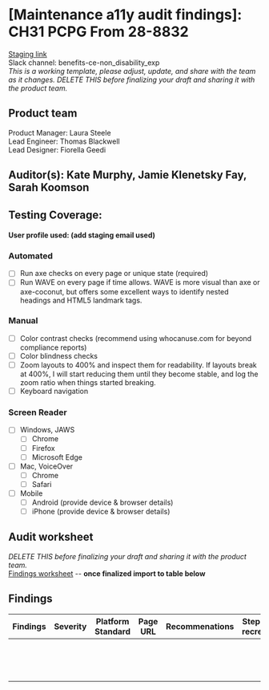 # [Maintenance a11y audit findings]: CH31 PCPG From 28-8832
[Staging link](https://staging.va.gov/careers-employment/education-and-career-counseling/apply-career-guidance-form-28-8832/introduction) <br>
Slack channel: benefits-ce-non_disability_exp  <br>
_This is a working template, please adjust, update, and share with the team as it changes. DELETE THIS before finalizing your draft and sharing it with the product team._

## Product team
Product Manager: Laura Steele <br>
Lead Engineer: Thomas Blackwell <br>
Lead Designer: Fiorella Geedi <br>

## Auditor(s): Kate Murphy, Jamie Klenetsky Fay, Sarah Koomson

## Testing Coverage:
#### User profile used: (add staging email used)

### Automated
 * [ ] Run axe checks on every page or unique state (required)
 * [ ] Run WAVE on every page if time allows. WAVE is more visual than axe or axe-coconut, but offers some excellent ways to identify nested headings and HTML5 landmark tags.

### Manual
 * [ ] Color contrast checks (recommend using whocanuse.com for beyond compliance reports)
 * [ ] Color blindness checks
 * [ ] Zoom layouts to 400% and inspect them for readability. If layouts break at 400%, I will start reducing them until they become stable, and log the zoom ratio when things started breaking.
 * [ ] Keyboard navigation
 
### Screen Reader
 * [ ] Windows, JAWS
      * [ ] Chrome
      * [ ] Firefox
      * [ ] Microsoft Edge
 * [ ] Mac, VoiceOver
     * [ ] Chrome
     * [ ] Safari
 * [ ] Mobile
     * [ ] Android (provide device & browser details)
     * [ ] iPhone (provide device & browser details)

## Audit worksheet 
_DELETE THIS before finalizing your draft and sharing it with the product team._ <br>
[Findings worksheet](https://docs.google.com/spreadsheets/d/1SCwKFlX57EMQ6DfP_ZkJ1YamNUtsaKbJBF2YhYh3H9E/edit?usp=sharing) -- **once finalized import to table below**

## Findings

| **Findings** | **Severity** | **Platform Standard** | **Page URL** | **Recommenations** | **Steps to recreate** |
|:------------:|:------------:|:---------------------:|:------------:|:------------------:|:---------------------:|
|              |              |                       |              |                    |                       |
|              |              |                       |              |                    |                       |
|              |              |                       |              |                    |                       |
|              |              |                       |              |                    |                       |
|              |              |                       |              |                    |                       |
|              |              |                       |              |                    |                       |
|              |              |                       |              |                    |                       |
|              |              |                       |              |                    |                       |
|              |              |                       |              |                    |                       |
|              |              |                       |              |                    |                       |
|              |              |                       |              |                    |                       |
|              |              |                       |              |                    |                       |
|              |              |                       |              |                    |                       |
|              |              |                       |              |                    |                       |
